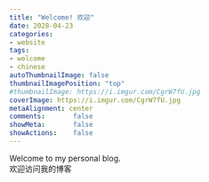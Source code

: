 ```yaml
---
title: "Welcome! 欢迎"
date: 2028-04-23
categories:
- website
tags:
- welcome
- chinese
autoThumbnailImage: false
thumbnailImagePosition: "top"
#thumbnailImage: https://i.imgur.com/CgrW7fU.jpg
coverImage: https://i.imgur.com/CgrW7fU.jpg
metaAlignment: center
comments:       false
showMeta:       false
showActions:    false
---
```

Welcome to my personal blog. 
<br>欢迎访问我的博客



